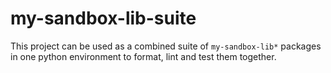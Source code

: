 # my-sandbox-lib-suite

This project can be used as a combined suite of `my-sandbox-lib*` packages
in one python environment to format, lint and test them together.
